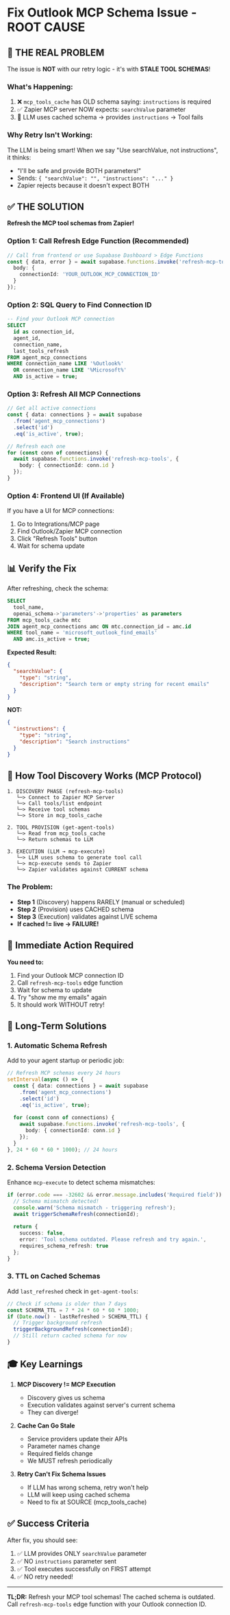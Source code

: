 # Fix Outlook MCP Schema Issue - ROOT CAUSE

## 🎯 THE REAL PROBLEM

The issue is **NOT** with our retry logic - it's with **STALE TOOL SCHEMAS**!

### What's Happening:
1. ❌ `mcp_tools_cache` has OLD schema saying: `instructions` is required
2. ✅ Zapier MCP server NOW expects: `searchValue` parameter
3. 🔄 LLM uses cached schema → provides `instructions` → Tool fails

### Why Retry Isn't Working:
The LLM is being smart! When we say "Use searchValue, not instructions", it thinks:
- "I'll be safe and provide BOTH parameters!"
- Sends: `{ "searchValue": "", "instructions": "..." }`
- Zapier rejects because it doesn't expect BOTH

## ✅ THE SOLUTION

**Refresh the MCP tool schemas from Zapier!**

### Option 1: Call Refresh Edge Function (Recommended)

```typescript
// Call from frontend or use Supabase Dashboard > Edge Functions
const { data, error } = await supabase.functions.invoke('refresh-mcp-tools', {
  body: { 
    connectionId: 'YOUR_OUTLOOK_MCP_CONNECTION_ID' 
  }
});
```

### Option 2: SQL Query to Find Connection ID

```sql
-- Find your Outlook MCP connection
SELECT 
  id as connection_id,
  agent_id,
  connection_name,
  last_tools_refresh
FROM agent_mcp_connections
WHERE connection_name LIKE '%Outlook%' 
  OR connection_name LIKE '%Microsoft%'
  AND is_active = true;
```

### Option 3: Refresh All MCP Connections

```typescript
// Get all active connections
const { data: connections } = await supabase
  .from('agent_mcp_connections')
  .select('id')
  .eq('is_active', true);

// Refresh each one
for (const conn of connections) {
  await supabase.functions.invoke('refresh-mcp-tools', {
    body: { connectionId: conn.id }
  });
}
```

### Option 4: Frontend UI (If Available)

If you have a UI for MCP connections:
1. Go to Integrations/MCP page
2. Find Outlook/Zapier MCP connection
3. Click "Refresh Tools" button
4. Wait for schema update

## 📊 Verify the Fix

After refreshing, check the schema:

```sql
SELECT 
  tool_name,
  openai_schema->'parameters'->'properties' as parameters
FROM mcp_tools_cache mtc
JOIN agent_mcp_connections amc ON mtc.connection_id = amc.id
WHERE tool_name = 'microsoft_outlook_find_emails'
  AND amc.is_active = true;
```

**Expected Result:**
```json
{
  "searchValue": {
    "type": "string",
    "description": "Search term or empty string for recent emails"
  }
}
```

**NOT:**
```json
{
  "instructions": {
    "type": "string",
    "description": "Search instructions"
  }
}
```

## 🔧 How Tool Discovery Works (MCP Protocol)

```
1. DISCOVERY PHASE (refresh-mcp-tools)
   └─> Connect to Zapier MCP Server
   └─> Call tools/list endpoint
   └─> Receive tool schemas
   └─> Store in mcp_tools_cache

2. TOOL PROVISION (get-agent-tools)
   └─> Read from mcp_tools_cache
   └─> Return schemas to LLM
   
3. EXECUTION (LLM → mcp-execute)
   └─> LLM uses schema to generate tool call
   └─> mcp-execute sends to Zapier
   └─> Zapier validates against CURRENT schema
```

### The Problem:
- **Step 1** (Discovery) happens RARELY (manual or scheduled)
- **Step 2** (Provision) uses CACHED schema
- **Step 3** (Execution) validates against LIVE schema
- **If cached != live → FAILURE!**

## 🚀 Immediate Action Required

**You need to:**
1. Find your Outlook MCP connection ID
2. Call `refresh-mcp-tools` edge function
3. Wait for schema to update
4. Try "show me my emails" again
5. It should work WITHOUT retry!

## 📝 Long-Term Solutions

### 1. Automatic Schema Refresh
Add to your agent startup or periodic job:

```typescript
// Refresh MCP schemas every 24 hours
setInterval(async () => {
  const { data: connections } = await supabase
    .from('agent_mcp_connections')
    .select('id')
    .eq('is_active', true);
    
  for (const conn of connections) {
    await supabase.functions.invoke('refresh-mcp-tools', {
      body: { connectionId: conn.id }
    });
  }
}, 24 * 60 * 60 * 1000); // 24 hours
```

### 2. Schema Version Detection
Enhance `mcp-execute` to detect schema mismatches:

```typescript
if (error.code === -32602 && error.message.includes('Required field')) {
  // Schema mismatch detected!
  console.warn('Schema mismatch - triggering refresh');
  await triggerSchemaRefresh(connectionId);
  
  return {
    success: false,
    error: 'Tool schema outdated. Please refresh and try again.',
    requires_schema_refresh: true
  };
}
```

### 3. TTL on Cached Schemas
Add `last_refreshed` check in `get-agent-tools`:

```typescript
// Check if schema is older than 7 days
const SCHEMA_TTL = 7 * 24 * 60 * 60 * 1000;
if (Date.now() - lastRefreshed > SCHEMA_TTL) {
  // Trigger background refresh
  triggerBackgroundRefresh(connectionId);
  // Still return cached schema for now
}
```

## 🎓 Key Learnings

1. **MCP Discovery != MCP Execution**
   - Discovery gives us schema
   - Execution validates against server's current schema
   - They can diverge!

2. **Cache Can Go Stale**
   - Service providers update their APIs
   - Parameter names change
   - Required fields change
   - We MUST refresh periodically

3. **Retry Can't Fix Schema Issues**
   - If LLM has wrong schema, retry won't help
   - LLM will keep using cached schema
   - Need to fix at SOURCE (mcp_tools_cache)

## ✅ Success Criteria

After fix, you should see:
1. ✅ LLM provides ONLY `searchValue` parameter
2. ✅ NO `instructions` parameter sent
3. ✅ Tool executes successfully on FIRST attempt
4. ✅ NO retry needed!

---

**TL;DR:** Refresh your MCP tool schemas! The cached schema is outdated. Call `refresh-mcp-tools` edge function with your Outlook connection ID.

